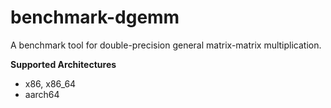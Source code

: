 # benchmark-dgemm

A benchmark tool for double-precision general matrix-matrix multiplication.

**Supported Architectures**
- x86, x86_64
- aarch64
